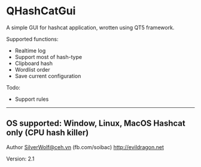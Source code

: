 # QHashCatGui

A simple GUI for hashcat application, wrotten using QT5 framework.

Supported functions:
- Realtime log 
- Support most of hash-type
- Clipboard hash
- Wordlist order
- Save current configuration

Todo:
- Support rules

-----------
OS supported: Window, Linux, MacOS
Hashcat only (CPU hash killer)
-----------
Author
SilverWolf@ceh.vn (fb.com/soibac) http://evildragon.net

Version: 2.1
